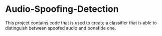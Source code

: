 # Audio-Spoofing-Detection
This project contains code that is used to create a classifier that is able to distinguish between spoofed audio and bonafide one.
